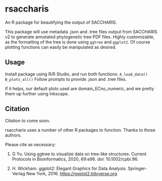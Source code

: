 # rsaccharis
An R package for beautifying the output of SACCHARIS.

This package will use metadata .json and .tree files output from SACCHARIS v2 to generate annotated phylogenetic tree PDF files. Highly customizable, as the formatting of the tree is done using ``ggtree`` and ``ggplot2``. Of course plotting functions can easily be manipulated as desired.

## Usage

Install package using R/R Studio, and run both functions:
``A_load_data()``
``B_plots_all()``
Follow prompts to provide .json and .tree files.

If it helps, our default plots used are domain_ECno_numeric, and we pretty them up further using Inkscape.

## Citation
Citation to come soon.

rsaccharis uses a number of other R packages to function. Thanks to those authors.

Please cite as necessary:

1. G Yu. Using ggtree to visualize data on tree-like structures. Current Protocols in Bioinformatics, 2020, 69:e96. doi: 10.1002/cpbi.96.

2. H. Wickham. ggplot2: Elegant Graphics for Data Analysis. Springer-Verlag New York, 2016. https://ggplot2.tidyverse.org

